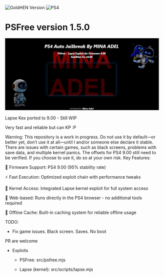 ![GoldHEN Version](https://img.shields.io/badge/GoldHen-v2.4b18.3-yellow)
![PS4](https://img.shields.io/badge/PS4-9.00-blue)

# PSFree version 1.5.0

![Image](https://github.com/minaadel551/ps4host/blob/07e3f5c2d874503949213305af1512bad9d28823/Images/readme.png)

Lapse Kex ported to 9.00 - Still WIP

Very fast and reliable but can KP :P

Warning: This repository is a work in progress. Do not use it by default—or better yet, don’t use it at all—until I and/or someone else declare it stable. There are issues with certain games, such as black screens, problems with save data, and multiple kernel panics. The offsets for PS4 9.00 still need to be verified. If you choose to use it, do so at your own risk.
Key Features:

🎯 Firmware Support: PS4 9.00 (95% stability rate)

⚡ Fast Execution: Optimized exploit chain with performance tweaks

🔗 Kernel Access: Integrated Lapse kernel exploit for full system access

📱 Web-based: Runs directly in the PS4 browser - no additional tools required

💾 Offline Cache: Built-in caching system for reliable offline usage


TODO:

* Fix game issues. Black screen. Saves. No boot

PR are welcome



* Exploits

  * PSFree: src/psfree.mjs

  * Lapse (kernel): src/scripts/lapse.mjs


